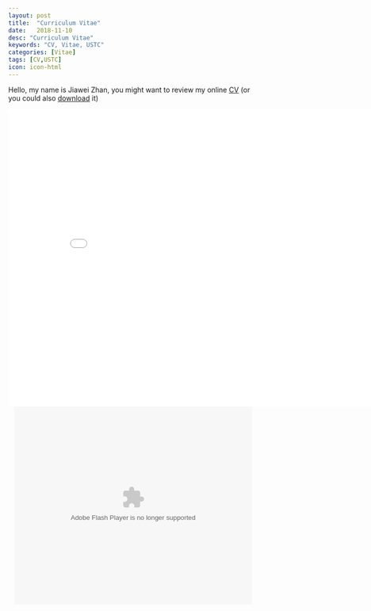 ```yaml
---
layout: post
title:  "Curriculum Vitae"
date:   2018-11-10
desc: "Curriculum Vitae"
keywords: "CV, Vitae, USTC"
categories: [Vitae]
tags: [CV,USTC]
icon: icon-html
---
```


Hello, my name is Jiawei Zhan, you might want to review my online [CV](https://github.com/JiaweiZhan/Curriculum_Vitae/blob/master/JiaweiZhan_CV.pdf) (or you could also [download](https://github.com/JiaweiZhan/Curriculum_Vitae/raw/master/JiaweiZhan_CV.pdf) it)

<div id="example1"></div>
<script src="/js/PDFObject/pdfobject.js"></script>
<script>
PDFObject.embed("/CV/JiaweiZhan_CV.pdf", "#example1");
</script>
    
<center><embed src="/CV/JiaweiZhan_CV.pdf" width="850" height="600"></center>
    
<div style="text-align:center">
        <embed src="" allowFullScreen="true" quality="high" width="480" height="400" align="middle" allowScriptAccess="always" type="application/x-shockwave-flash"></embed>
    </div>
